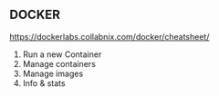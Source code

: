 ## DOCKER

https://dockerlabs.collabnix.com/docker/cheatsheet/

1. Run a new Container
2. Manage containers
3. Manage images
4. Info & stats